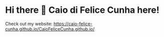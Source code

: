 # Hi there 👋 Caio di Felice Cunha here!

Check out my website:
https://caio-felice-cunha.github.io/CaioFeliceCunha.github.io/
